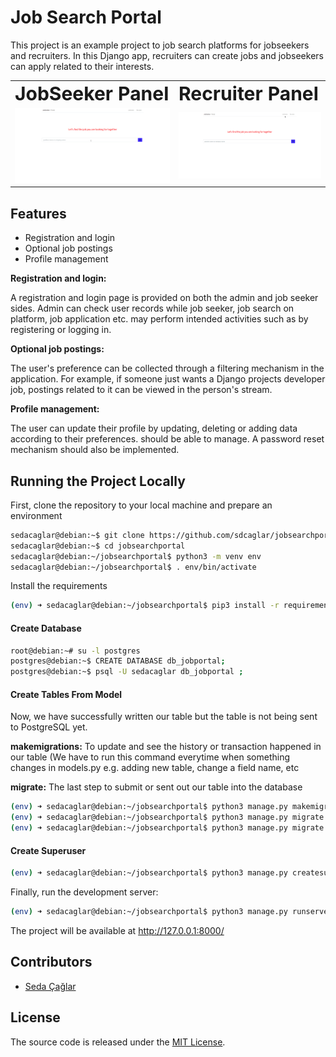 
# Job Search Portal

This project is an example project to  job search platforms for jobseekers
and recruiters. In this Django app, recruiters can create jobs and jobseekers
can apply related to their interests.

<table border="0">
 <tr>
    <td><b style="font-size:30px">JobSeeker Panel</b></td>
    <td><b style="font-size:30px">Recruiter Panel</b></td>
 </tr>
 <tr>
    <td><img src="https://github.com/sdcaglar/jobsearchportal/blob/84c5255eac38a6c65f8e0a57984a6fd41d548dbd/media/jobseeker.gif"></td>
    <td><img src="https://github.com/sdcaglar/jobsearchportal/blob/main/media/recruiter.gif"></td>
 </tr>
</table>

## Features

- Registration and login
- Optional job postings
- Profile management


__Registration and login:__

A registration and login page is provided on both the admin and job seeker sides.
Admin can check user records while job seeker, job search on platform,
job application etc. may perform intended activities such as by registering
or logging in.

__Optional job postings:__

The user's preference can be collected through a filtering mechanism in the
application. For example, if someone just wants a Django projects developer
job, postings related to it can be viewed in the person's stream.


__Profile management:__

The user can update their profile by updating, deleting or adding data
according to their preferences.
should be able to manage. A password reset mechanism should also be implemented.


## Running the Project Locally

First, clone the repository to your local machine and prepare an environment

```bash
sedacaglar@debian:~$ git clone https://github.com/sdcaglar/jobsearchportal.git
sedacaglar@debian:~$ cd jobsearchportal
sedacaglar@debian:~/jobsearchportal$ python3 -m venv env
sedacaglar@debian:~/jobsearchportal$ . env/bin/activate
```

Install the requirements
```bash
(env) ➜ sedacaglar@debian:~/jobsearchportal$ pip3 install -r requirements.txt
```

#### Create Database

```bash
root@debian:~# su -l postgres
postgres@debian:~$ CREATE DATABASE db_jobportal;
postgres@debian:~$ psql -U sedacaglar db_jobportal ;
```

#### Create Tables From Model
Now, we have successfully written our table but the table is not being sent to
PostgreSQL yet.

__makemigrations:__ To update and see the history or transaction happened in
our table (We have to run this command everytime when something changes in
models.py e.g. adding new table, change a field name, etc

__migrate:__ The last step to submit or sent out our table into the database
```bash
(env) ➜ sedacaglar@debian:~/jobsearchportal$ python3 manage.py makemigrations app
(env) ➜ sedacaglar@debian:~/jobsearchportal$ python3 manage.py migrate app
(env) ➜ sedacaglar@debian:~/jobsearchportal$ python3 manage.py migrate
```

#### Create Superuser
```bash
(env) ➜ sedacaglar@debian:~/jobsearchportal$ python3 manage.py createsuperuser
```

Finally, run the development server:
```bash
(env) ➜ sedacaglar@debian:~/jobsearchportal$ python3 manage.py runserver
```
The project will be available at http://127.0.0.1:8000/

## Contributors

- [Seda Çağlar](https://github.com/sdcaglar)

## License

The source code is released under the [MIT License](https://choosealicense.com/licenses/mit/).




